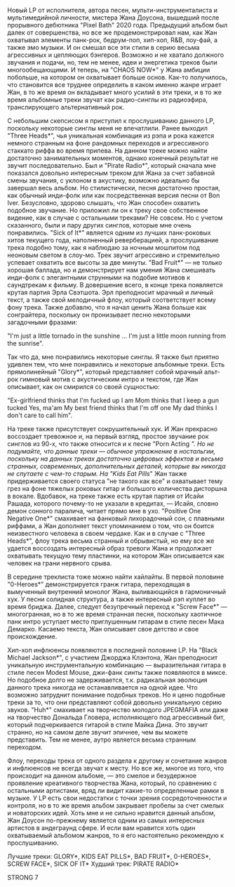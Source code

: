 Новый LP от исполнителя, автора песен, мульти-инструменталиста и мультимедийной личности, мистера Жана Доусона, вышедший после прорывного дебютника "Pixel Bath" 2020 года. Предыдущий альбом был далек от совершенства, но все же продемонстрировал нам, как Жан охватывал элементы панк-рок, бедрум-поп, хип-хоп, R&B, лоу-фай, а также эмо музыки. И он смешал все эти стили в серию весьма агрессивных и цепляющих бэнгеров. Возможно и не хватало должного звучания и подачи, но, тем не менее, идеи и энергетика треков были многообещающими. И теперь, на "CHAOS NOW\*" у Жана амбиции побольше, на котором он охватывает больше основ. Как-то получилось, что становится все труднее определить в каком именно жанре играет Жан, в то же время он вкладывает много усилий в эти треки, и в то же время альбомные треки звучат как радио-синглы из радиоэфира, транслирующего альтернативный рок.

С небольшим скепсисом я приступил к прослушиванию данного LP, поскольку некоторые синглы меня не впечатлили. Ранее выходил "Three Heads*", чья уникальная комбинация из рэпа и рока кажется немного странным на фоне рандомных переходов и агрессивного стаккато риффа во время припева. На данном треке можно найти достаточно занимательных моментов, однако конечный результат не звучит последовательно. Был и "Pirate Radio*", который сначала мне показался довольно интересным треком для Жана за счет забавной смены звучания, с уклоном в акустику, возможно идеально бы завершал весь альбом. Но стилистически, песня достаточно простая, как обычный инди-фолк или как посредственная версия песни от Bon Iver. Безусловно, здорово слышать, что Жан способен охватить подобное звучание. Но приложил ли он к треку свое собственное видение, как в случае с остальными треками? Не совсем. Но с учетом сказанного, были и пару других синглов, которые мне очень понравились. "Sick of It*" является одним из лучших панк-роковых хитов текущего года, наполненный реверберацией, а прослушивание трека подобно тому, как я наблюдаю за ночным мошпитом под неоновым светом в слоу-мо. Трек звучит агрессивно и стремительно успевает охватить все высоты за две минуты. "Bad Fruit*" — не только хорошая баллада, но и демонстрирует нам умения Жана смешивать инди-фолк с элегантными струнными на подобие мотивов к саундтрекам к фильму. В довершение всего, в конце трека появляется крутая партия Эрла Свэтшота. Эрл преподносит мрачный и личный текст, а также свой мелодичный флоу, который соответствует всему фону трека. Также добавлю, что я начал ценить Жана больше как сонграйтера, поскольку он пронизывает песню некоторыми загадочными фразами:

"I'm just a little tornado in the sunshine
...
I'm just a little moon running from the sunrise".

Так что да, мне понравились некоторые синглы. Я также был приятно удивлен тем, что мне понравились и некоторые альбомные треки. Есть прямолинейный "Glory\*", который представляет собой мрачный альт-рок гимновый мотив с акустическим интро и текстом, где Жан описывает, как он смирился со своей сущностью:

"Ex-girlfriend thinks that I'm fucked up
I am
Mom thinks that I keep a gun tucked
Yes, ma'am
My best friend thinks that I'm off one
My dad thinks I don't care to call him".

На треке также присутствует сокрушительный хук. И Жан прекрасно воссоздает тревожное и, на первый взгляд, простое звучание рок синглов из 90-х, что также относится и к песне "Porn Acting _". Но не подумайте, что данные треки — обычное упражнение в ностальгии, поскольку на данных треках достаточно цифровых эффектов и весьма странных, современных, дополнительных деталей, которые вы никогда не спутаете с чем-то старым. На "Kids Eat Pills_" Жан также придерживается своего статуса "не такого как все" и охватывает тему грез на фоне тяжелых роковых гитар и большого количества дисторшна в вокале. Вдобавок, на треке также есть крутая партия от Исайи Рашада, которого почему-то не указали в кредитах, — Исайя, словно демон сонного паралича, читает прямо мне в ухо. "Positive One Negative One*" смахивает на фанковый лихорадочный сон, с плавными риффами, а Жан дополняет текст упоминанием о том, что он боится неизвестного человека в своем чердаке. Как и в случае с "Three Heads*", флоу трека весьма странный и обрывистый, но ему все же удается воссоздать интересный образ тревоги Жана и продолжает охватывать текущую тему пластинки, на котором Жан описывается как человек на грани нервного срыва.

В середине треклиста тоже можно найти хайлайты. В первой половине "0-Heroes*" демонстрируется гранж гитара, переходящая в вымученный внутренний монолог Жана, выливающийся в гармоничный хук. У песни солидная структура, а также интересный рэп куплет во время бриджа. Далее, следует безупречный переход к "Screw Face*" — многогранная, но в то же время странная песня, поскольку хаотичное панк интро уступает место приглушенным гитарам в стиле песен Мака Демарко. Касаемо текста, Жан описывает свое детство и свое происхождение.

Хип-хоп инфлюенсы появляются в последней половине LP. На "Black Michael Jackson*", с участием Джорджа Клэнтона, Жан преподносит уникальную инструментальную комбинацию — выразительная гитара в стиле песен Modest Mouse, джи-фанк синты также появляются в миксе. Но подобное долго не задерживается, т.к. радикальная эволюция данного трека никогда не останавливается на одной идее. Что возможно затруднит понимание подобных треков. Но я ценю подобные треки за то, что они представляют собой довольно уникальную серию звуков. "Huh*" смахивает на творчество молодого JPEGMAFIA или даже на творчество Дональда Гловера, исполняющего под агрессивный бит, который подчеркивается гитарой в стиле Майка Дина. Это звучит странно, но на самом деле звучит эпичнее, чем вы можете представить. Тем не менее, аутро является весьма странным переходом.

Флоу, переходы трека от одного раздела к другому и сочетание жанров и инфлюенсов не всегда звучат к месту. Но все же, многое из того, что происходит на данном альбоме, — это смелое и безудержное проявление креативного творчества Жана, который, по сравнению с остальными артистами, вряд ли видит какие-то определенные рамки в музыке. У LP есть свои недостатки с точки зрения сосредоточенности и контроля, но в то же время альбом закрывает пробелы за счет смелых и новаторских идей. Хоть мне и не сильно нравится данный альбом, Жан Доусон по-прежнему является одним из самых интересных артистов в андеграунд сфере. И если вам нравится хоть один охватываемый альбомом жанров, то я его настоятельно рекомендую к прослушиванию.

Лучшие треки: GLORY*, KIDS EAT PILLS*, BAD FRUIT*, 0-HEROES*, SCREW FACE*, SICK OF IT*
Худший трек: PIRATE RADIO\*

STRONG 7

